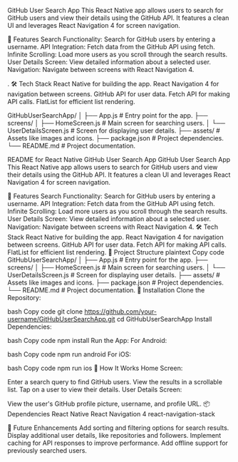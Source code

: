 GitHub User Search App
This React Native app allows users to search for GitHub users and view their details using the GitHub API. It features a clean UI and leverages React Navigation 4 for screen navigation.


🚀 Features
Search Functionality:
Search for GitHub users by entering a username.
API Integration:
Fetch data from the GitHub API using fetch.
Infinite Scrolling:
Load more users as you scroll through the search results.
User Details Screen:
View detailed information about a selected user.
Navigation:
Navigate between screens with React Navigation 4.


.
🛠️ Tech Stack
React Native for building the app.
React Navigation 4 for navigation between screens.
GitHub API for user data.
Fetch API for making API calls.
FlatList for efficient list rendering.



GitHubUserSearchApp/
│
├── App.js                       # Entry point for the app.
├── screens/
│   ├── HomeScreen.js            # Main screen for searching users.
│   └── UserDetailsScreen.js     # Screen for displaying user details.
├── assets/                      # Assets like images and icons.
├── package.json                 # Project dependencies.
└── README.md                    # Project documentation.




README for React Native GitHub User Search App
GitHub User Search App
This React Native app allows users to search for GitHub users and view their details using the GitHub API. It features a clean UI and leverages React Navigation 4 for screen navigation.

🚀 Features
Search Functionality:
Search for GitHub users by entering a username.
API Integration:
Fetch data from the GitHub API using fetch.
Infinite Scrolling:
Load more users as you scroll through the search results.
User Details Screen:
View detailed information about a selected user.
Navigation:
Navigate between screens with React Navigation 4.
🛠️ Tech Stack
React Native for building the app.
React Navigation 4 for navigation between screens.
GitHub API for user data.
Fetch API for making API calls.
FlatList for efficient list rendering.
📂 Project Structure
plaintext
Copy code
GitHubUserSearchApp/
│
├── App.js                       # Entry point for the app.
├── screens/
│   ├── HomeScreen.js            # Main screen for searching users.
│   └── UserDetailsScreen.js     # Screen for displaying user details.
├── assets/                      # Assets like images and icons.
├── package.json                 # Project dependencies.
└── README.md                    # Project documentation.
🔧 Installation
Clone the Repository:

bash
Copy code
git clone https://github.com/your-username/GitHubUserSearchApp.git
cd GitHubUserSearchApp
Install Dependencies:

bash
Copy code
npm install
Run the App:
For Android:

bash
Copy code
npm run android
For iOS:

bash
Copy code
npm run ios
🌟 How It Works
Home Screen:

Enter a search query to find GitHub users.
View the results in a scrollable list.
Tap on a user to view their details.
User Details Screen:

View the user's GitHub profile picture, username, and profile URL.
📦 Dependencies
React Native
React Navigation 4
react-navigation-stack



🚧 Future Enhancements
Add sorting and filtering options for search results.
Display additional user details, like repositories and followers.
Implement caching for API responses to improve performance.
Add offline support for previously searched users.